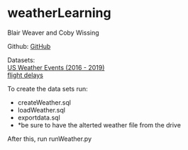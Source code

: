 # weatherLearning
Blair Weaver and Coby Wissing

Github: <a href="https://github.com/cobywissing/weatherLearning">GitHub</a>

Datasets: <br>
[US Weather Events (2016 - 2019)](https://www.kaggle.com/sobhanmoosavi/us-weather-events) <br>
[flight delays](https://www.kaggle.com/mrferozi/flight-delays)


To create the data sets run: <br>
- createWeather.sql<br>
- loadWeather.sql <br>
- exportdata.sql<br>
- *be sure to have the alterted weather file from the drive

After this, run runWeather.py
